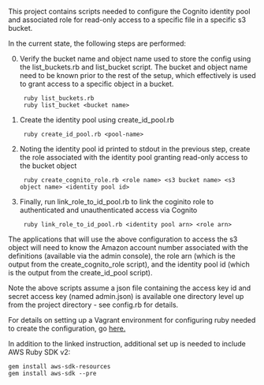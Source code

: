 This project contains scripts needed to configure the Cognito identity pool
and associated role for read-only access to a specific file in a specific
s3 bucket.

In the current state, the following steps are performed:

0. Verify the bucket name and object name used to store the config using
the list_buckets.rb and list_bucket script. The bucket and object name need
to be known prior to the rest of the setup, which effectively is used to
grant access to a specific object in a bucket.

        ruby list_buckets.rb
        ruby list_bucket <bucket name>

1. Create the identity pool using create_id_pool.rb

        ruby create_id_pool.rb <pool-name>

2. Noting the identity pool id printed to stdout in the previous step, create
the role associated with the identity pool granting read-only access to the
bucket object

        ruby create_cognito_role.rb <role name> <s3 bucket name> <s3 object name> <identity pool id>

3. Finally, run link_role_to_id_pool.rb to link the coginito role to authenticated
and unauthenticated access via Cognito

        ruby link_role_to_id_pool.rb <identity pool arn> <role arn>

The applications that will use the above configuration to access the s3 object
will need to know the Amazon account number associated with the definitions
(available via the admin console), the role arn (which is the output from the
create_cognito_role script), and the identity pool id (which is the output from
the create_id_pool script).

Note the above scripts assume a json file containing the access key id and secret
access key (named admin.json) is available one directory level up from the
project directory - see config.rb for details.

For details on setting up a Vagrant environment for configuring ruby needed to
create the configuration, go [here.](https://github.com/d-smith/aws-ruby-samples#ruby-setup---vagrant-vm)

In addition to the linked instruction, additional set up is needed to include
AWS Ruby SDK v2:

    gem install aws-sdk-resources
    gem install aws-sdk --pre
